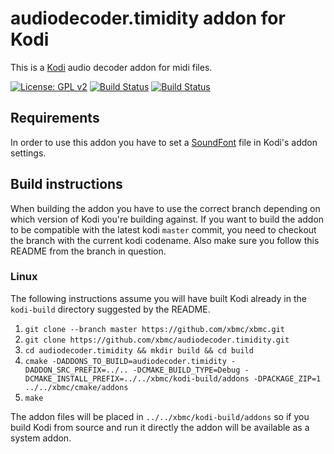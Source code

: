# audiodecoder.timidity addon for Kodi

This is a [Kodi](https://kodi.tv) audio decoder addon for midi files.

[![License: GPL v2](https://img.shields.io/badge/License-GPL%20v2-blue.svg)](LICENSE.md)
[![Build Status](https://travis-ci.org/xbmc/audiodecoder.timidity.svg?branch=Matrix)](https://travis-ci.org/xbmc/audiodecoder.timidity/branches)
[![Build Status](https://dev.azure.com/teamkodi/binary-addons/_apis/build/status/xbmc.audiodecoder.timidity?branchName=Matrix)](https://dev.azure.com/teamkodi/binary-addons/_build/latest?definitionId=2&branchName=Matrix)
<!--- [![Build Status](https://ci.appveyor.com/api/projects/status/github/xbmc/audiodecoder.timidity?branch=Matrix&svg=true)](https://ci.appveyor.com/project/xbmc/audiodecoder-timidity?branch=Matrix) -->

## Requirements

In order to use this addon you have to set a [SoundFont]("https://en.wikipedia.org/wiki/SoundFont") file in Kodi's addon settings.

## Build instructions

When building the addon you have to use the correct branch depending on which version of Kodi you're building against. 
If you want to build the addon to be compatible with the latest kodi `master` commit, you need to checkout the branch with the current kodi codename.
Also make sure you follow this README from the branch in question.

### Linux

The following instructions assume you will have built Kodi already in the `kodi-build` directory 
suggested by the README.

1. `git clone --branch master https://github.com/xbmc/xbmc.git`
2. `git clone https://github.com/xbmc/audiodecoder.timidity.git`
3. `cd audiodecoder.timidity && mkdir build && cd build`
4. `cmake -DADDONS_TO_BUILD=audiodecoder.timidity -DADDON_SRC_PREFIX=../.. -DCMAKE_BUILD_TYPE=Debug -DCMAKE_INSTALL_PREFIX=../../xbmc/kodi-build/addons -DPACKAGE_ZIP=1 ../../xbmc/cmake/addons`
5. `make`

The addon files will be placed in `../../xbmc/kodi-build/addons` so if you build Kodi from source and run it directly 
the addon will be available as a system addon.
